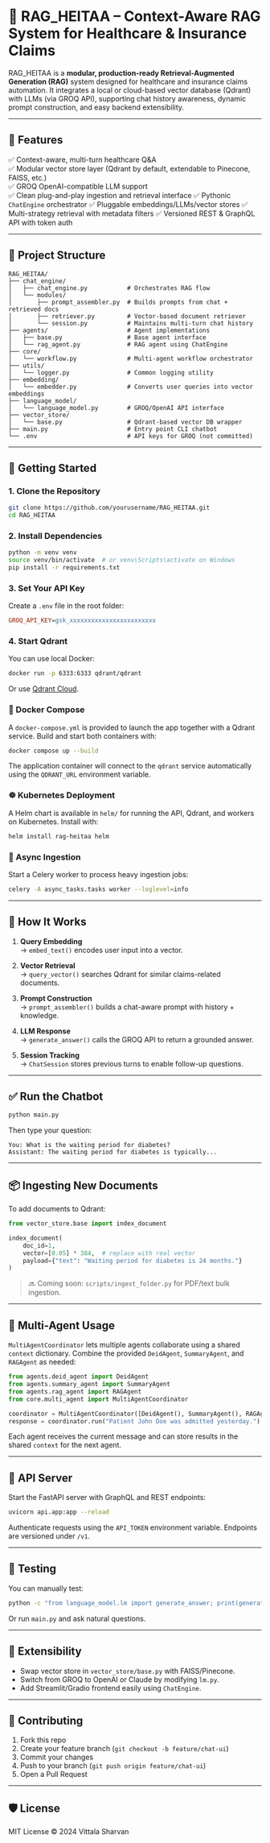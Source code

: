 # 🧠 RAG_HEITAA – Context-Aware RAG System for Healthcare & Insurance Claims

RAG_HEITAA is a **modular, production-ready Retrieval-Augmented Generation (RAG)** system designed for healthcare and insurance claims automation. It integrates a local or cloud-based vector database (Qdrant) with LLMs (via GROQ API), supporting chat history awareness, dynamic prompt construction, and easy backend extensibility.

---

## 🔧 Features

✅ Context-aware, multi-turn healthcare Q&A  
✅ Modular vector store layer (Qdrant by default, extendable to Pinecone, FAISS, etc.)  
✅ GROQ OpenAI-compatible LLM support  
✅ Clean plug-and-play ingestion and retrieval interface
✅ Pythonic `ChatEngine` orchestrator
✅ Pluggable embeddings/LLMs/vector stores
✅ Multi-strategy retrieval with metadata filters
✅ Versioned REST & GraphQL API with token auth

---

## 📁 Project Structure

```
RAG_HEITAA/
├── chat_engine/
│   ├── chat_engine.py           # Orchestrates RAG flow
│   └── modules/
│       ├── prompt_assembler.py  # Builds prompts from chat + retrieved docs
│       ├── retriever.py         # Vector-based document retriever
│       └── session.py           # Maintains multi-turn chat history
├── agents/                      # Agent implementations
│   ├── base.py                  # Base agent interface
│   └── rag_agent.py             # RAG agent using ChatEngine
├── core/
│   └── workflow.py              # Multi‑agent workflow orchestrator
├── utils/
│   └── logger.py                # Common logging utility
├── embedding/
│   └── embedder.py              # Converts user queries into vector embeddings
├── language_model/
│   └── language_model.py        # GROQ/OpenAI API interface
├── vector_store/
│   └── base.py                  # Qdrant-based vector DB wrapper
├── main.py                      # Entry point CLI chatbot
└── .env                         # API keys for GROQ (not committed)
```

---

## 🚀 Getting Started

### 1. Clone the Repository

```bash
git clone https://github.com/yourusername/RAG_HEITAA.git
cd RAG_HEITAA
```

### 2. Install Dependencies

```bash
python -m venv venv
source venv/bin/activate  # or venv\Scripts\activate on Windows
pip install -r requirements.txt
```

### 3. Set Your API Key

Create a `.env` file in the root folder:

```ini
GROQ_API_KEY=gsk_xxxxxxxxxxxxxxxxxxxxxxxx
```

### 4. Start Qdrant

You can use local Docker:

```bash
docker run -p 6333:6333 qdrant/qdrant
```

Or use [Qdrant Cloud](https://qdrant.tech/).

### 🐳 Docker Compose

A `docker-compose.yml` is provided to launch the app together with a Qdrant
service. Build and start both containers with:

```bash
docker compose up --build
```

The application container will connect to the `qdrant` service automatically
using the `QDRANT_URL` environment variable.
### ☸️ Kubernetes Deployment
A Helm chart is available in `helm/` for running the API, Qdrant, and workers on Kubernetes. Install with:
```bash
helm install rag-heitaa helm
```

### 🚀 Async Ingestion
Start a Celery worker to process heavy ingestion jobs:
```bash
celery -A async_tasks.tasks worker --loglevel=info
```


---

## 🧠 How It Works

1. **Query Embedding**  
   → `embed_text()` encodes user input into a vector.

2. **Vector Retrieval**  
   → `query_vector()` searches Qdrant for similar claims-related documents.

3. **Prompt Construction**  
   → `prompt_assembler()` builds a chat-aware prompt with history + knowledge.

4. **LLM Response**  
   → `generate_answer()` calls the GROQ API to return a grounded answer.

5. **Session Tracking**  
   → `ChatSession` stores previous turns to enable follow-up questions.

---

## ✅ Run the Chatbot

```bash
python main.py
```

Then type your question:

```text
You: What is the waiting period for diabetes?
Assistant: The waiting period for diabetes is typically...
```

---

## 📦 Ingesting New Documents

To add documents to Qdrant:

```python
from vector_store.base import index_document

index_document(
    doc_id=1,
    vector=[0.05] * 384,  # replace with real vector
    payload={"text": "Waiting period for diabetes is 24 months."}
)
```

> 🔜 Coming soon: `scripts/ingest_folder.py` for PDF/text bulk ingestion.

---

## 🤖 Multi-Agent Usage

`MultiAgentCoordinator` lets multiple agents collaborate using a shared
`context` dictionary. Combine the provided `DeidAgent`, `SummaryAgent`, and
`RAGAgent` as needed:

```python
from agents.deid_agent import DeidAgent
from agents.summary_agent import SummaryAgent
from agents.rag_agent import RAGAgent
from core.multi_agent import MultiAgentCoordinator

coordinator = MultiAgentCoordinator([DeidAgent(), SummaryAgent(), RAGAgent()])
response = coordinator.run("Patient John Doe was admitted yesterday.")
```

Each agent receives the current message and can store results in the shared
`context` for the next agent.

---

## 🔌 API Server

Start the FastAPI server with GraphQL and REST endpoints:

```bash
uvicorn api.app:app --reload
```

Authenticate requests using the `API_TOKEN` environment variable. Endpoints are
versioned under `/v1`.

---

## 🧪 Testing

You can manually test:
```bash
python -c "from language_model.lm import generate_answer; print(generate_answer([...]))"
```

Or run `main.py` and ask natural questions.

---

## 🔄 Extensibility

- Swap vector store in `vector_store/base.py` with FAISS/Pinecone.
- Switch from GROQ to OpenAI or Claude by modifying `lm.py`.
- Add Streamlit/Gradio frontend easily using `ChatEngine`.

---

## 🤝 Contributing

1. Fork this repo  
2. Create your feature branch (`git checkout -b feature/chat-ui`)  
3. Commit your changes  
4. Push to your branch (`git push origin feature/chat-ui`)  
5. Open a Pull Request  

---

## 🛡️ License

MIT License © 2024 Vittala Sharvan
